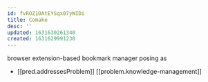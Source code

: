 ```yaml
---
id: fvROZ1OAtEYSqx07yWIDi
title: Comake
desc: ''
updated: 1631630261340
created: 1631629991230
---
```

browser extension-based bookmark manager posing as 

- [[pred.addressesProblem]] [[problem.knowledge-management]] 

